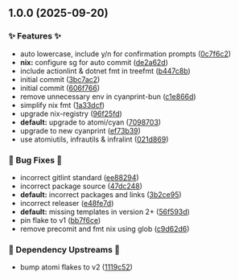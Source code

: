## 1.0.0 (2025-09-20)


### ✨ Features ✨

* auto lowercase, include y/n for confirmation prompts ([0c7f6c2](https://github.com/AtomiCloud/ketone.nix-init/commit/0c7f6c24836b340c0882433c89016ca6ddd73532))
* **nix:** configure sg for auto commit ([de2a62d](https://github.com/AtomiCloud/ketone.nix-init/commit/de2a62dcd9a3e7873636db78a5dbe1837441f8a5))
* include actionlint & dotnet fmt in treefmt ([b447c8b](https://github.com/AtomiCloud/ketone.nix-init/commit/b447c8b70403aa4157b6010569ded6883bb9a96a))
* initial commit ([3bc7ac2](https://github.com/AtomiCloud/ketone.nix-init/commit/3bc7ac2470a1713087062c052e4a7918b20e446e))
* initial commit ([606f766](https://github.com/AtomiCloud/ketone.nix-init/commit/606f76611dfdad5998530d882fb4fc07504897a4))
* remove unnecessary env in cyanprint-bun ([c1e866d](https://github.com/AtomiCloud/ketone.nix-init/commit/c1e866d0946ee6f6591b758bacbec233a8f8de97))
* simplify nix fmt ([1a33dcf](https://github.com/AtomiCloud/ketone.nix-init/commit/1a33dcf1b348601b8fd4fc4ae08d3b6ee261f3e5))
* upgrade nix-registry ([96f25fd](https://github.com/AtomiCloud/ketone.nix-init/commit/96f25fddf68d77b623626024cf94617238e93b0e))
* **default:** upgrade to atomi/cyan ([7098703](https://github.com/AtomiCloud/ketone.nix-init/commit/70987039559b2c10ba92ee71c9428c11e27b5de2))
* upgrade to new cyanprint ([ef73b39](https://github.com/AtomiCloud/ketone.nix-init/commit/ef73b39ec4165b00ed0b1e73447a807274a2eb25))
* use atomiutils, infrautils & infralint ([021d869](https://github.com/AtomiCloud/ketone.nix-init/commit/021d8694bfecd62d4510df2069b4bcbfbad6a0fb))


### 🐛 Bug Fixes 🐛

* incorrect gitlint standard ([ee88294](https://github.com/AtomiCloud/ketone.nix-init/commit/ee88294db85e2ddcfa96fde42a2dc94e8df42a4b))
* incorrect package source ([47dc248](https://github.com/AtomiCloud/ketone.nix-init/commit/47dc248a5c02f189b3099fcd77a823eefb1978dd))
* **default:** incorrect packages and links ([3b2ce95](https://github.com/AtomiCloud/ketone.nix-init/commit/3b2ce957fca4a2391d5ce39eae570637de752041))
* incorrect releaser ([e48fe7d](https://github.com/AtomiCloud/ketone.nix-init/commit/e48fe7d4698d9953dd47c0f4db71d65078bd9272))
* **default:** missing templates in version 2+ ([56f593d](https://github.com/AtomiCloud/ketone.nix-init/commit/56f593d291c7e30475794494d7411758bde6c32d))
* pin flake to v1 ([bb7f6ce](https://github.com/AtomiCloud/ketone.nix-init/commit/bb7f6ce2338d1de8e1190b551066fa6765b35393))
* remove precomit and fmt nix using glob ([c9d62d6](https://github.com/AtomiCloud/ketone.nix-init/commit/c9d62d6ad06bbe27cd9d83f5c6909ae5d57b9121))


### 🔼 Dependency Upstreams 🔼

* bump atomi flakes to v2 ([1119c52](https://github.com/AtomiCloud/ketone.nix-init/commit/1119c52f473cbd90ae3fb4cc6059094e58ca251f))
